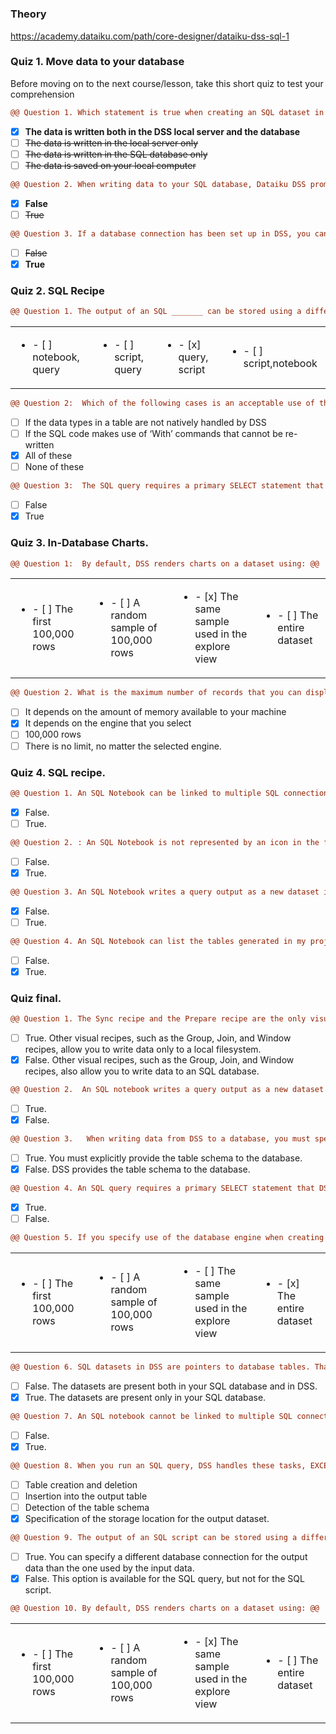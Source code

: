 # 
### Theory
https://academy.dataiku.com/path/core-designer/dataiku-dss-sql-1
### Quiz 1. Move data to your database
Before moving on to the next course/lesson, take this short quiz to test your comprehension

```diff
@@ Question 1. Which statement is true when creating an SQL dataset in DSS? @@
``` 

- [x] **The data is written both in the DSS local server and the database**
- [ ] ~~The data is written in the local server only~~
- [ ] ~~The data is written in the SQL database only~~
- [ ] ~~The data is saved on your local computer~~
              
```diff 
@@ Question 2. When writing data to your SQL database, Dataiku DSS prompts you to write a “CREATE TABLE” query? @@
```
- [x] **False** 
- [ ] ~~True~~

```diff  
@@ Question 3. If a database connection has been set up in DSS, you can import data into DSS directly from the database without having to sync or prepare tables? @@
```
- [ ] ~~False~~
- [x] **True**
             
### Quiz 2. SQL Recipe
```diff
@@ Question 1. The output of an SQL _______ can be stored using a different database connection than the input, but the output of an SQL _______ must be stored in the same database as the input. @@
``` 

| | | | |
|-|-|-|-|
|<ul><li> - [ ] notebook, query </li> | <ul><li> - [ ] script, query </li> |  <ul><li> - [x] query, script </li> |  <ul><li> - [ ] script,notebook </li> |

```diff  
@@ Question 2:  Which of the following cases is an acceptable use of the SQL Script? @@
```
- [ ] If the data types in a table are not natively handled by DSS
- [ ] If the SQL code makes use of ‘With’ commands that cannot be re-written
- [x] All of these
- [ ] None of these
  
```diff  
@@ Question 3:  The SQL query requires a primary SELECT statement that DSS can use to write the final INSERT INTO a table. @@
```
- [ ] False 
- [x] True 
  
### Quiz 3. In-Database Charts.
```diff  
@@ Question 1:  By default, DSS renders charts on a dataset using: @@
```
| | | | |
|-|-|-|-|
|<ul><li> - [ ] The first 100,000 rows </li> | <ul><li> - [ ] A random sample of 100,000 rows </li> |  <ul><li> - [x] The same sample used in the explore view </li> |  <ul><li> - [ ] The entire dataset </li> |
  
``` diff
@@ Question 2. What is the maximum number of records that you can display in a chart? @@
```
- [ ] It depends on the amount of memory available to your machine
- [x] It depends on the engine that you select
- [ ] 100,000 rows
- [ ] There is no limit, no matter the selected engine.
  
### Quiz 4. SQL recipe.
``` diff
@@ Question 1. An SQL Notebook can be linked to multiple SQL connections? @@
```
- [x] False. 
- [ ] True.

``` diff   
@@ Question 2. : An SQL Notebook is not represented by an icon in the flow? @@
```
- [ ] False.
- [x] True.
  
``` diff  
@@ Question 3. An SQL Notebook writes a query output as a new dataset in your SQL database? @@
```
- [x] False.
- [ ] True.
  
``` diff  
@@ Question 4. An SQL Notebook can list the tables generated in my project? @@
```
- [ ] False. 
- [x] True.

### Quiz final. 
``` diff 
@@ Question 1. The Sync recipe and the Prepare recipe are the only visual recipes that you can use to write data to an SQL database. @@
```
- [ ] True. Other visual recipes, such as the Group, Join, and Window recipes, allow you to write data only to a local filesystem.
- [x] False. Other visual recipes, such as the Group, Join, and Window recipes, also allow you to write data to an SQL database.
  
``` diff 
@@ Question 2.  An SQL notebook writes a query output as a new dataset in your SQL database. @@
```
- [ ] True.
- [x] False.
  
``` diff 
@@ Question 3.   When writing data from DSS to a database, you must specify the column names and storage types. @@
```
- [ ] True. You must explicitly provide the table schema to the database.
- [x] False. DSS provides the table schema to the database.
  
``` diff 
@@ Question 4. An SQL query requires a primary SELECT statement that DSS can use to write the final INSERT INTO a table. @@
``` 
- [x] True.
- [ ] False.
 
``` diff 
@@ Question 5. If you specify use of the database engine when creating charts on an SQL dataset, what portion of the dataset will be used to create the charts? @@
``` 
| | | | |
|-|-|-|-|
|<ul><li> - [ ] The first 100,000 rows </li> | <ul><li> - [ ] A random sample of 100,000 rows </li> |  <ul><li> - [ ] The same sample used in the explore view </li> |  <ul><li> - [x] The entire dataset </li> |
  
``` diff 
@@ Question 6. SQL datasets in DSS are pointers to database tables. That is, the datasets are present only in your SQL database, but not duplicated in DSS. @@
``` 
- [ ] False. The datasets are present both in your SQL database and in DSS.
- [x] True. The datasets are present only in your SQL database.
  
``` diff 
@@ Question 7. An SQL notebook cannot be linked to multiple SQL connections. @@
```
- [ ] False. 
- [x] True.
  
``` diff   
@@ Question 8. When you run an SQL query, DSS handles these tasks, EXCEPT for: @@
```
- [ ] Table creation and deletion
- [ ] Insertion into the output table
- [ ] Detection of the table schema
- [x] Specification of the storage location for the output dataset.

``` diff   
@@ Question 9. The output of an SQL script can be stored using a different database connection than the input. @@
```
- [ ] True. You can specify a different database connection for the output data than the one used by the input data.
- [x] False. This option is available for the SQL query, but not for the SQL script.
  
``` diff   
@@ Question 10. By default, DSS renders charts on a dataset using: @@
```
| | | | |
|-|-|-|-|
|<ul><li> - [ ] The first 100,000 rows </li> | <ul><li> - [ ] A random sample of 100,000 rows </li> |  <ul><li> - [x] The same sample used in the explore view </li> |  <ul><li> - [ ] The entire dataset </li> |
